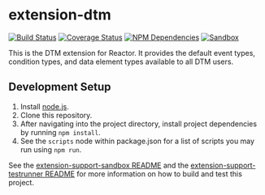 # extension-dtm
[![Build Status][status-image]][status-url] [![Coverage Status][coverage-image]][coverage-url] [![NPM Dependencies][npm-dependencies-image]][npm-dependencies-url] [![Sandbox][sandbox-image]][sandbox-url]

This is the DTM extension for Reactor. It provides the default event types, condition types, and data element types available to all DTM users.

## Development Setup
1. Install [node.js](https://nodejs.org/).
1. Clone this repository.
1. After navigating into the project directory, install project dependencies by running `npm install`.
1. See the `scripts` node within package.json for a list of scripts you may run using `npm run`.

See the [extension-support-sandbox README](https://git.corp.adobe.com/reactor/extension-support-sandbox/blob/master/README.md) and the [extension-support-testrunner README](https://git.corp.adobe.com/reactor/extension-support-testrunner/blob/master/README.md) for more information on how to build and test this project.

[status-url]: https://dtm-builder.ut1.mcps.adobe.net/job/extension-dtm
[status-image]: https://dtm-builder.ut1.mcps.adobe.net/buildStatus/icon?job=extension-dtm
[coverage-url]: https://dtm-builder.ut1.mcps.adobe.net/view/Reactor-Frontend/job/extension-dtm/lastStableBuild/cobertura/
[coverage-image]: https://dtm-builder.ut1.mcps.adobe.net/view/Reactor-Frontend/job/extension-dtm/ws/badges/coverage.svg
[npm-dependencies-url]: https://dtm-builder.ut1.mcps.adobe.net/view/Reactor-Frontend/job/extension-dtm/ws/dependencies.txt
[npm-dependencies-image]: https://dtm-builder.ut1.mcps.adobe.net/view/Reactor-Frontend/job/extension-dtm/ws/badges/dependencies.svg
[sandbox-url]: https://dtm-builder.ut1.mcps.adobe.net/view/Reactor-Frontend/job/extension-dtm/ws/sandbox/viewSandbox.html
[sandbox-image]: https://dtm-builder.ut1.mcps.adobe.net/view/Reactor-Frontend/job/extension-dtm/ws/badges/sandbox.svg
